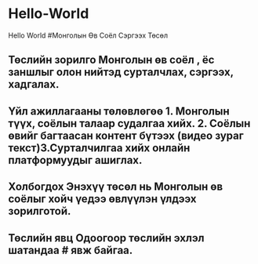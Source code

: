 # Hello-World
Hello World
#Монголын Өв Соёл Сэргээх Төсөл 
## Төслийн зорилго Монголын өв соёл , ёс заншлыг олон нийтэд сурталчлах, сэргээх, хадгалах.
## Үйл ажиллагааны төлөвлөгөө 1. Монголын түүх, соёлын талаар судалгаа хийх. 2. Соёлын өвийг багтаасан контент бүтээх (видео зураг текст)3.Сурталчилгаа хийх онлайн платформуудыг ашиглах. 
## Холбогдох  Энэхүү төсөл нь Монголын өв соёлыг хойч үедээ өвлүүлэн үлдээх зорилготой.
## Төслийн явц Одоогоор төслийн эхлэл шатандаа # явж байгаа.